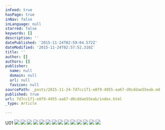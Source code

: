 ```yaml
---
inFeed: true
hasPage: true
inNav: false
inLanguage: null
starred: false
keywords: []
description: ''
datePublished: '2015-11-24T02:59:04.572Z'
dateModified: '2015-11-24T02:57:52.310Z'
title: ''
author: []
authors: []
publisher:
  name: null
  domain: null
  url: null
  favicon: null
sourcePath: _posts/2015-11-24-7d7cc1f1-e8f9-4955-aa67-d0cddae55eab.md
published: true
url: 7d7cc1f1-e8f9-4955-aa67-d0cddae55eab/index.html
_type: Article

---
```

U01
![](https://the-grid-user-content.s3-us-west-2.amazonaws.com/c046c641-73a5-4046-8ef1-e50419eb0631.jpg)
![](https://the-grid-user-content.s3-us-west-2.amazonaws.com/4e90ec05-eaf2-4c04-ab88-5b09cc396b4f.jpg)
![](https://the-grid-user-content.s3-us-west-2.amazonaws.com/2b957d2f-a12e-4dba-953c-1ac21b0f1b57.jpg)
![](https://the-grid-user-content.s3-us-west-2.amazonaws.com/3f31d45c-fbd0-4251-b9ec-5caf39241388.jpg)
![](https://the-grid-user-content.s3-us-west-2.amazonaws.com/4b2da2d4-ab0f-4631-bf86-d6c4332f80f2.jpg)
![](https://the-grid-user-content.s3-us-west-2.amazonaws.com/000b0b2b-458f-4d8c-9ce3-77e603e001d4.jpg)
![](https://the-grid-user-content.s3-us-west-2.amazonaws.com/ddd75240-ad55-494d-afb7-c0b7d5f4424b.jpg)
![](https://the-grid-user-content.s3-us-west-2.amazonaws.com/ec82e625-e5ee-4d1e-84ff-f8b732f1a6eb.jpg)
![](https://the-grid-user-content.s3-us-west-2.amazonaws.com/15107f74-9f98-47e9-9895-b4cff2086e88.jpg)
![](https://the-grid-user-content.s3-us-west-2.amazonaws.com/f0df9031-eb6e-465c-a7de-c6c54ef44f2f.jpg)
![](https://the-grid-user-content.s3-us-west-2.amazonaws.com/34f16338-137c-44c3-bf55-1101fb213d05.jpg)
![](https://the-grid-user-content.s3-us-west-2.amazonaws.com/1d3b56a4-3d63-4004-83e7-8249c248bd45.jpg)
![](https://the-grid-user-content.s3-us-west-2.amazonaws.com/d766e69d-cf22-43cd-b80f-04c06803faed.jpg)
![](https://the-grid-user-content.s3-us-west-2.amazonaws.com/01495099-245c-40ef-af86-ee7b7f6ed507.jpg)